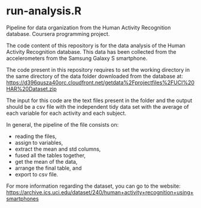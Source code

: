 # run-analysis.R
Pipeline for data organization from the Human Activity Recognition database. Coursera programming project.

The code content of this repository is for the data analysis of the Human Activity Recognition database. This data has been collected from the accelerometers from the Samsung Galaxy S smartphone.

The code present in this repository requires to set the working directory in the same directory of the data folder downloaded from the database at: https://d396qusza40orc.cloudfront.net/getdata%2Fprojectfiles%2FUCI%20HAR%20Dataset.zip

The input for this code are the text files present in the folder and the output should be a csv file with the independent tidy data set with the average of each variable for each activity and each subject.

In general, the pipeline of the file consists on:
 - reading the files,
 - assign to variables,
 - extract the mean and std columns,
 - fused all the tables together,
 - get the mean of the data,
 - arrange the final table, and
 - export to csv file.

For more information regarding the dataset, you can go to the website: https://archive.ics.uci.edu/dataset/240/human+activity+recognition+using+smartphones

